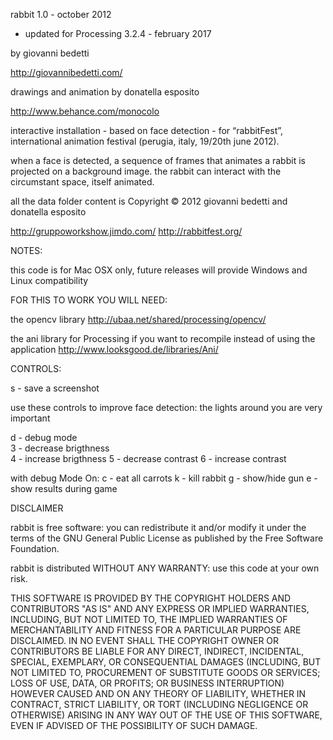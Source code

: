 rabbit 1.0 - october 2012

- updated for Processing 3.2.4 - february 2017

by giovanni bedetti 

http://giovannibedetti.com/

drawings and animation by donatella esposito

http://www.behance.com/monocolo

interactive installation - based on face detection - 
for “rabbitFest”, international animation festival 
(perugia, italy, 19/20th june 2012). 

when a face is detected, a sequence of frames that animates a rabbit is projected on a background image. 
the rabbit can interact with the circumstant space, itself animated. 


all the data folder content is Copyright © 2012 giovanni bedetti and donatella esposito


http://gruppoworkshow.jimdo.com/
http://rabbitfest.org/


NOTES:

this code is for Mac OSX only, future releases will provide Windows and Linux compatibility


FOR THIS TO WORK YOU WILL NEED:

the opencv library
http://ubaa.net/shared/processing/opencv/

the ani library for Processing if you want to recompile instead of using the application
http://www.looksgood.de/libraries/Ani/


CONTROLS:

s - save a screenshot 

use these controls to improve face detection: 
the lights around you are very important

d - debug mode                
3 - decrease brigthness       
4 - increase brigthness
5 - decrease contrast
6 - increase contrast

with debug Mode On:
c - eat all carrots
k - kill rabbit
g - show/hide gun
e - show results during game 

DISCLAIMER

rabbit is free software: you can redistribute it and/or modify it 
under the terms of the GNU General Public License as published by
the Free Software Foundation.

rabbit is distributed WITHOUT ANY WARRANTY: use this code at your own risk. 

THIS SOFTWARE IS PROVIDED BY THE COPYRIGHT HOLDERS AND CONTRIBUTORS "AS IS" AND ANY EXPRESS OR IMPLIED WARRANTIES, INCLUDING, BUT NOT LIMITED TO, THE IMPLIED WARRANTIES OF MERCHANTABILITY AND FITNESS FOR A PARTICULAR PURPOSE ARE DISCLAIMED. 
IN NO EVENT SHALL THE COPYRIGHT OWNER OR CONTRIBUTORS BE LIABLE FOR ANY DIRECT, INDIRECT, INCIDENTAL, SPECIAL, EXEMPLARY, OR CONSEQUENTIAL DAMAGES (INCLUDING, BUT NOT LIMITED TO, PROCUREMENT OF SUBSTITUTE GOODS OR SERVICES; LOSS OF USE, DATA, OR PROFITS; OR BUSINESS INTERRUPTION) HOWEVER CAUSED AND ON ANY THEORY OF LIABILITY, WHETHER IN CONTRACT, STRICT LIABILITY, OR TORT (INCLUDING NEGLIGENCE OR OTHERWISE) ARISING IN ANY WAY OUT OF THE USE OF THIS SOFTWARE, EVEN IF ADVISED OF THE POSSIBILITY OF SUCH DAMAGE.
